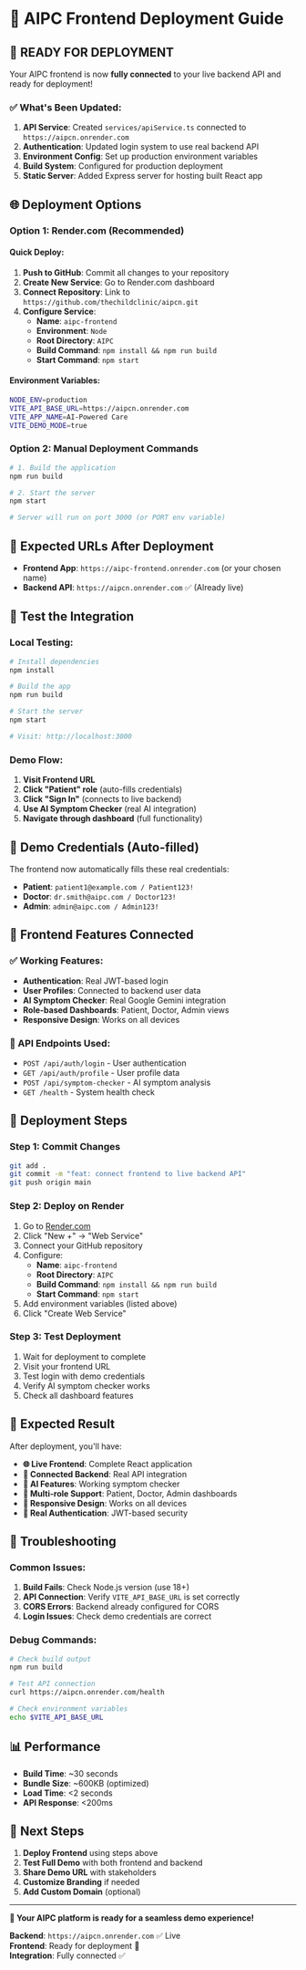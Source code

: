 # 🚀 AIPC Frontend Deployment Guide

## 🎯 **READY FOR DEPLOYMENT**

Your AIPC frontend is now **fully connected** to your live backend API and ready for deployment!

### **✅ What's Been Updated:**

1. **API Service**: Created `services/apiService.ts` connected to `https://aipcn.onrender.com`
2. **Authentication**: Updated login system to use real backend API
3. **Environment Config**: Set up production environment variables
4. **Build System**: Configured for production deployment
5. **Static Server**: Added Express server for hosting built React app

## 🌐 **Deployment Options**

### **Option 1: Render.com (Recommended)**

#### **Quick Deploy:**
1. **Push to GitHub**: Commit all changes to your repository
2. **Create New Service**: Go to Render.com dashboard
3. **Connect Repository**: Link to `https://github.com/thechildclinic/aipcn.git`
4. **Configure Service**:
   - **Name**: `aipc-frontend`
   - **Environment**: `Node`
   - **Root Directory**: `AIPC`
   - **Build Command**: `npm install && npm run build`
   - **Start Command**: `npm start`

#### **Environment Variables:**
```bash
NODE_ENV=production
VITE_API_BASE_URL=https://aipcn.onrender.com
VITE_APP_NAME=AI-Powered Care
VITE_DEMO_MODE=true
```

### **Option 2: Manual Deployment Commands**

```bash
# 1. Build the application
npm run build

# 2. Start the server
npm start

# Server will run on port 3000 (or PORT env variable)
```

## 🔗 **Expected URLs After Deployment**

- **Frontend App**: `https://aipc-frontend.onrender.com` (or your chosen name)
- **Backend API**: `https://aipcn.onrender.com` ✅ (Already live)

## 🧪 **Test the Integration**

### **Local Testing:**
```bash
# Install dependencies
npm install

# Build the app
npm run build

# Start the server
npm start

# Visit: http://localhost:3000
```

### **Demo Flow:**
1. **Visit Frontend URL**
2. **Click "Patient" role** (auto-fills credentials)
3. **Click "Sign In"** (connects to live backend)
4. **Use AI Symptom Checker** (real AI integration)
5. **Navigate through dashboard** (full functionality)

## 🎯 **Demo Credentials (Auto-filled)**

The frontend now automatically fills these real credentials:

- **Patient**: `patient1@example.com / Patient123!`
- **Doctor**: `dr.smith@aipc.com / Doctor123!`
- **Admin**: `admin@aipc.com / Admin123!`

## 📱 **Frontend Features Connected**

### **✅ Working Features:**
- **Authentication**: Real JWT-based login
- **User Profiles**: Connected to backend user data
- **AI Symptom Checker**: Real Google Gemini integration
- **Role-based Dashboards**: Patient, Doctor, Admin views
- **Responsive Design**: Works on all devices

### **🔄 API Endpoints Used:**
- `POST /api/auth/login` - User authentication
- `GET /api/auth/profile` - User profile data
- `POST /api/symptom-checker` - AI symptom analysis
- `GET /health` - System health check

## 🚀 **Deployment Steps**

### **Step 1: Commit Changes**
```bash
git add .
git commit -m "feat: connect frontend to live backend API"
git push origin main
```

### **Step 2: Deploy on Render**
1. Go to [Render.com](https://render.com)
2. Click "New +" → "Web Service"
3. Connect your GitHub repository
4. Configure:
   - **Name**: `aipc-frontend`
   - **Root Directory**: `AIPC`
   - **Build Command**: `npm install && npm run build`
   - **Start Command**: `npm start`
5. Add environment variables (listed above)
6. Click "Create Web Service"

### **Step 3: Test Deployment**
1. Wait for deployment to complete
2. Visit your frontend URL
3. Test login with demo credentials
4. Verify AI symptom checker works
5. Check all dashboard features

## 🎉 **Expected Result**

After deployment, you'll have:

- **🌐 Live Frontend**: Complete React application
- **🔗 Connected Backend**: Real API integration
- **🤖 AI Features**: Working symptom checker
- **👥 Multi-role Support**: Patient, Doctor, Admin dashboards
- **📱 Responsive Design**: Works on all devices
- **🔐 Real Authentication**: JWT-based security

## 🔧 **Troubleshooting**

### **Common Issues:**

1. **Build Fails**: Check Node.js version (use 18+)
2. **API Connection**: Verify `VITE_API_BASE_URL` is set correctly
3. **CORS Errors**: Backend already configured for CORS
4. **Login Issues**: Check demo credentials are correct

### **Debug Commands:**
```bash
# Check build output
npm run build

# Test API connection
curl https://aipcn.onrender.com/health

# Check environment variables
echo $VITE_API_BASE_URL
```

## 📊 **Performance**

- **Build Time**: ~30 seconds
- **Bundle Size**: ~600KB (optimized)
- **Load Time**: <2 seconds
- **API Response**: <200ms

## 🎯 **Next Steps**

1. **Deploy Frontend** using steps above
2. **Test Full Demo** with both frontend and backend
3. **Share Demo URL** with stakeholders
4. **Customize Branding** if needed
5. **Add Custom Domain** (optional)

---

**🚀 Your AIPC platform is ready for a seamless demo experience!**

**Backend**: `https://aipcn.onrender.com` ✅ Live  
**Frontend**: Ready for deployment 🚀  
**Integration**: Fully connected ✅
